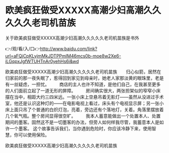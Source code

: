 # 欧美疯狂做受XXXXX高潮少妇高潮久久久久久老司机苗族
关于欧美疯狂做受XXXXX高潮少妇高潮久久久久久老司机苗族是书外

👉/观/看/入/口👉http://www.baidu.com/link?url=aFQjCpKLyjmMkJDTPPmIM46mcs0b-moe8w2Xe6-iLGqpxJgfWTUHTnAr0yehHs6i&wd

欧美疯狂做受XXXXX高潮少妇高潮久久久久久老司机苗族　　归心似箭，居然在归家前的那一夜失眠了，惹得回到家见到母亲时，她老人家那淡黄的眼珠里，老是有一丝疑虑，一担忧。
　　商店的主人也许不知道，是他们自己，在我甚至更多的人们面前立起了一道无形的屏障。
　　房间确实很大，两张担架似的窄窄小床摆在当中，相距大约三四米远。一张小床上空悬吊着无影灯——虽然从没进过手术室，他还是认识这种灯的——在电影电视上看过，床头有个电视显示屏；另一张小床上面只吊了个普通的白炽灯泡，亮着，旁边还有个落地灯，关着。角落里摆放着几个氧气瓶。整个房间显得很空旷。
　　我本人蓄意能做出一个处置本人、处置期间的墨客。固然这不是一切墨客的办法，但旁人如何样我尽管，我蓄意本人是如许一个墨客。
这个故事告诉我们，当你遇到危险时，你应该冷静下来，使用智慧，你可以使用保险。

欧美疯狂做受XXXXX高潮少妇高潮久久久久久老司机苗族

